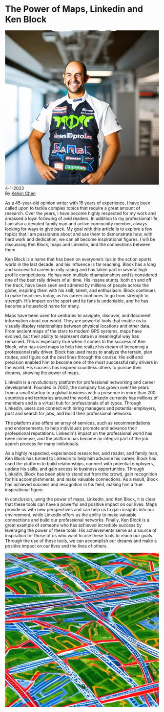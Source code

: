 # The Power of Maps, Linkedin and Ken Block

![](../images/45.png)
\
4-1-2023\
By [Kelvin Chen](../authors/4.md)


As a 45-year-old opinion writer with 15 years of experience, I have been called upon to tackle complex topics that require a great amount of research. Over the years, I have become highly respected for my work and amassed a loyal following of avid readers. In addition to my professional life, I am also a devoted family man and active community member, always looking for ways to give back. My goal with this article is to explore a few topics that I am passionate about and use them to demonstrate how, with hard work and dedication, we can all become inspirational figures. I will be discussing Ken Block, maps and Linkedin, and the connections between them.


Ken Block is a name that has been on everyone’s lips in the action sports world in the last decade, and his influence is far reaching. Block has a long and successful career in rally racing and has taken part in several high profile competitions. He has won multiple championships and is considered one of the best rally drivers of all time. His insane stunts, both on and off the track, have been seen and admired by millions of people across the globe, inspiring them with his skill, talent, and enthusiasm. Block continues to make headlines today, as his career continues to go from strength to strength. His impact on the sport and its fans is undeniable, and he has become a household name for many.


Maps have been used for centuries to navigate, discover, and document information about our world. They are powerful tools that enable us to visually display relationships between physical locations and other data. From ancient maps of the stars to modern GPS systems, maps have evolved, but their ability to represent data in a meaningful way has remained. This is especially true when it comes to the success of Ken Block, who has used maps to help him realize his dream of becoming a professional rally driver. Block has used maps to analyze the terrain, plan routes, and figure out the best lines through the course. His skill and precision enabled him to become one of the most successful rally drivers in the world. His success has inspired countless others to pursue their dreams, showing the power of maps.


Linkedin is a revolutionary platform for professional networking and career development. Founded in 2002, the company has grown over the years from a small startup to a global business with a presence in more than 200 countries and territories around the world. Linkedin currently has millions of members and is a virtual hub for professionals of all types. Through Linkedin, users can connect with hiring managers and potential employers, post and search for jobs, and build their professional networks. 

The platform also offers an array of services, such as recommendations and endorsements, to help individuals promote and advance their professional reputations. Linkedin's impact on the professional world has been immense, and the platform has become an integral part of the job search process for many individuals. 

As a highly respected, experienced researcher, avid reader, and family man, Ken Block has turned to Linkedin to help him advance his career. Block has used the platform to build relationships, connect with potential employers, update his skills, and gain access to business opportunities. Through Linkedin, Block has been able to stand out from the crowd, gain recognition for his accomplishments, and make valuable connections. As a result, Block has achieved success and recognition in his field, making him a true inspirational figure. 


In conclusion, using the power of maps, Linkedin, and Ken Block, it is clear that these tools can have a powerful and positive impact on our lives. Maps provide us with new perspectives and can help us to gain insights into our environment, while Linkedin offers us the ability to make valuable connections and build our professional networks. Finally, Ken Block is a great example of someone who has achieved incredible success by leveraging the power of these tools. His achievements serve as a source of inspiration for those of us who want to use these tools to reach our goals. Through the use of these tools, we can accomplish our dreams and make a positive impact on our lives and the lives of others.


![Aerial view of a city map, showing roads, highways, and landmarks. Sharp focus, vibrant colors.](../images/46.png)



